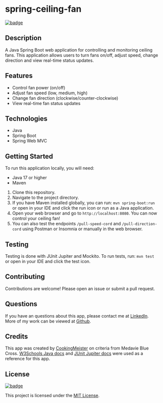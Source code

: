 # spring-ceiling-fan

[![badge](https://img.shields.io/badge/license-MIT-brightgreen.svg)](https://opensource.org/licenses/mit)

## Description

A Java Spring Boot web application for controlling and monitoring ceiling fans. This application allows users to turn fans on/off, adjust speed, change direction and view real-time status updates.

## Features

- Control fan power (on/off)
- Adjust fan speed (low, medium, high)
- Change fan direction (clockwise/counter-clockwise)
- View real-time fan status updates

## Technologies

- Java
- Spring Boot
- Spring Web MVC

## Getting Started

To run this application locally, you will need:

- Java 17 or higher
- Maven

1. Clone this repository.
2. Navigate to the project directory.
3. If you have Maven installed globally, you can run: `mvn spring-boot:run` or open in your IDE and click the run icon or run as a Java application.
4. Open your web browser and go to `http://localhost:8080`. You can now control your ceiling fan!
5. You can also test the endpoints `/pull-speed-cord` and `/pull-direction-cord` using Postman or Insomnia or manually in the web browser.

## Testing

Testing is done with JUnit Jupiter and Mockito. To run tests, run: `mvn test` or open in your IDE and click the test icon.

## Contributing

Contributions are welcome! Please open an issue or submit a pull request.

## Questions

If you have an questions about this app, please contact me at [LinkedIn](https://www.linkedin.com/in/shawn-meister/). More of my work can be viewed at [Github](https://github.com/CookingMeister).

## Credits

This app was created by [CookingMeister](https://github.com/CookingMeister) on criteria from Medavie Blue Cross. [W3Schools Java docs](https://www.w3schools.com/java/) and [JUnit Jupiter docs](https://junit.org/junit5/docs/snapshot/user-guide/) were used as a reference for this app.

## License

[![badge](https://img.shields.io/badge/license-MIT-brightgreen.svg)](https://opensource.org/licenses/mit)

This project is licensed under the [MIT License](LICENSE).
